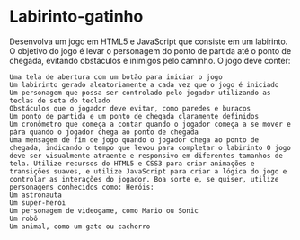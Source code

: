 # Labirinto-gatinho

Desenvolva um jogo em HTML5 e JavaScript que consiste em um labirinto. O objetivo do jogo é levar o personagem do ponto de partida até o ponto de chegada, evitando obstáculos e inimigos pelo caminho. O jogo deve conter:

    Uma tela de abertura com um botão para iniciar o jogo
    Um labirinto gerado aleatoriamente a cada vez que o jogo é iniciado
    Um personagem que possa ser controlado pelo jogador utilizando as teclas de seta do teclado
    Obstáculos que o jogador deve evitar, como paredes e buracos
    Um ponto de partida e um ponto de chegada claramente definidos
    Um cronômetro que começa a contar quando o jogador começa a se mover e pára quando o jogador chega ao ponto de chegada
    Uma mensagem de fim de jogo quando o jogador chega ao ponto de chegada, indicando o tempo que levou para completar o labirinto O jogo deve ser visualmente atraente e responsivo em diferentes tamanhos de tela. Utilize recursos do HTML5 e CSS3 para criar animações e transições suaves, e utilize JavaScript para criar a lógica do jogo e controlar as interações do jogador. Boa sorte e, se quiser, utilize personagens conhecidos como: Heróis:
    Um astronauta
    Um super-herói
    Um personagem de videogame, como Mario ou Sonic
    Um robô
    Um animal, como um gato ou cachorro
